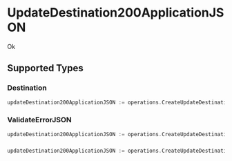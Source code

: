 # UpdateDestination200ApplicationJSON

Ok


## Supported Types

### Destination

```go
updateDestination200ApplicationJSON := operations.CreateUpdateDestination200ApplicationJSONDestination(shared.Destination{/* values here */})
```

### ValidateErrorJSON

```go
updateDestination200ApplicationJSON := operations.CreateUpdateDestination200ApplicationJSONValidateErrorJSON(shared.ValidateErrorJSON{/* values here */})
```

### 

```go
updateDestination200ApplicationJSON := operations.CreateUpdateDestination200ApplicationJSONStr(string{/* values here */})
```

